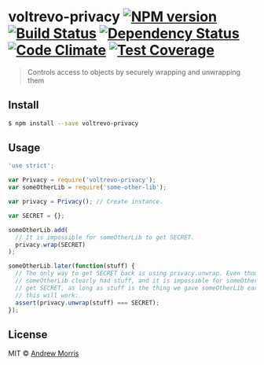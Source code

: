 # voltrevo-privacy [![NPM version][npm-image]][npm-url] [![Build Status][travis-image]][travis-url] [![Dependency Status][daviddm-image]][daviddm-url] [![Code Climate](https://codeclimate.com/github/voltrevo/voltrevo-privacy/badges/gpa.svg)](https://codeclimate.com/github/voltrevo/voltrevo-privacy) [![Test Coverage](https://codeclimate.com/github/voltrevo/voltrevo-privacy/badges/coverage.svg)](https://codeclimate.com/github/voltrevo/voltrevo-privacy/coverage)
> Controls access to objects by securely wrapping and unwrapping them


## Install

```sh
$ npm install --save voltrevo-privacy
```


## Usage

```js
'use strict';

var Privacy = require('voltrevo-privacy');
var someOtherLib = require('some-other-lib');

var privacy = Privacy(); // Create instance.

var SECRET = {};

someOtherLib.add(
  // It is impossible for someOtherLib to get SECRET.
  privacy.wrap(SECRET)
);

someOtherLib.later(function(stuff) {
  // The only way to get SECRET back is using privacy.unwrap. Even though
  // someOtherLib clearly had stuff, and it is impossible for someOtherLib to
  // get SECRET, as long as stuff is the thing we gave someOtherLib earlier,
  // this will work:
  assert(privacy.unwrap(stuff) === SECRET);
});
```

## License

MIT © [Andrew Morris](http://andrewmorris.io/)


[npm-image]: https://badge.fury.io/js/voltrevo-privacy.svg
[npm-url]: https://npmjs.org/package/voltrevo-privacy
[travis-image]: https://travis-ci.org/voltrevo/voltrevo-privacy.svg?branch=master
[travis-url]: https://travis-ci.org/voltrevo/voltrevo-privacy
[daviddm-image]: https://david-dm.org/voltrevo/voltrevo-privacy.svg?theme=shields.io
[daviddm-url]: https://david-dm.org/voltrevo/voltrevo-privacy
